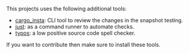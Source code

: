 This projects uses the following additional tools: 

- [cargo_insta](https://crates.io/crates/cargo-insta): CLI tool to review the changes in the snapshot testing.
- [just](https://github.com/casey/just): as a command runner to automate checks. 
- [typos](https://crates.io/crates/typos): a low positive source code spell checker.

If you want to contribute then make sure to install these tools.
